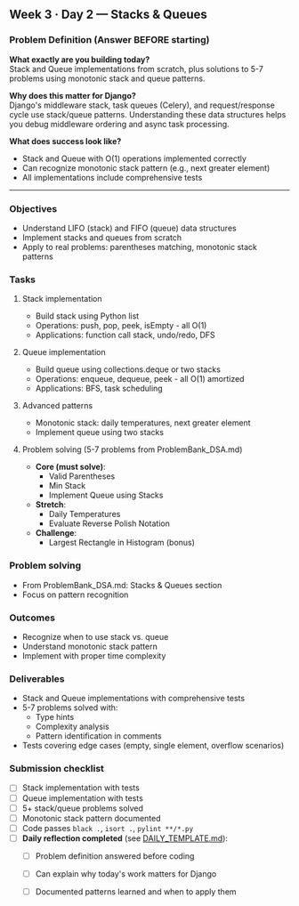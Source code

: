 ## Week 3 · Day 2 — Stacks & Queues

### Problem Definition (Answer BEFORE starting)
**What exactly are you building today?**  
Stack and Queue implementations from scratch, plus solutions to 5-7 problems using monotonic stack and queue patterns.

**Why does this matter for Django?**  
Django's middleware stack, task queues (Celery), and request/response cycle use stack/queue patterns. Understanding these data structures helps you debug middleware ordering and async task processing.

**What does success look like?**  
- Stack and Queue with O(1) operations implemented correctly
- Can recognize monotonic stack pattern (e.g., next greater element)
- All implementations include comprehensive tests

---

### Objectives
- Understand LIFO (stack) and FIFO (queue) data structures
- Implement stacks and queues from scratch
- Apply to real problems: parentheses matching, monotonic stack patterns

### Tasks
1) Stack implementation
   - Build stack using Python list
   - Operations: push, pop, peek, isEmpty - all O(1)
   - Applications: function call stack, undo/redo, DFS

2) Queue implementation
   - Build queue using collections.deque or two stacks
   - Operations: enqueue, dequeue, peek - all O(1) amortized
   - Applications: BFS, task scheduling

3) Advanced patterns
   - Monotonic stack: daily temperatures, next greater element
   - Implement queue using two stacks

4) Problem solving (5-7 problems from ProblemBank_DSA.md)
   - **Core (must solve)**:
     - Valid Parentheses
     - Min Stack
     - Implement Queue using Stacks
   - **Stretch**:
     - Daily Temperatures
     - Evaluate Reverse Polish Notation
   - **Challenge**:
     - Largest Rectangle in Histogram (bonus)

### Problem solving
- From ProblemBank_DSA.md: Stacks & Queues section
- Focus on pattern recognition

### Outcomes
- Recognize when to use stack vs. queue
- Understand monotonic stack pattern
- Implement with proper time complexity

### Deliverables
- Stack and Queue implementations with comprehensive tests
- 5-7 problems solved with:
  - Type hints
  - Complexity analysis
  - Pattern identification in comments
- Tests covering edge cases (empty, single element, overflow scenarios)

### Submission checklist
- [ ] Stack implementation with tests
- [ ] Queue implementation with tests
- [ ] 5+ stack/queue problems solved
- [ ] Monotonic stack pattern documented
- [ ] Code passes `black .`, `isort .`, `pylint **/*.py`
- [ ] **Daily reflection completed** (see [DAILY_TEMPLATE.md](../../DAILY_TEMPLATE.md)):
  - [ ] Problem definition answered before coding
  - [ ] Can explain why today's work matters for Django
  - [ ] Documented patterns learned and when to apply them



